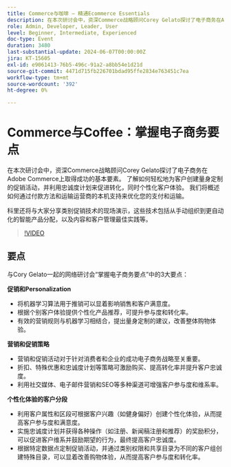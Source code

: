 ```yaml
---
title: Commerce与咖啡 — 精通Ecommerce Essentials
description: 在本次研讨会中，资深Commerce战略顾问Corey Gelato探讨了电子商务在Adobe Commerce上取得成功的基本要素。 了解如何轻松地为客户创建量身定制的促销活动，并利用忠诚度计划来促进转化，同时个性化客户体验。 我们将概述如何通过付款方法和运输运营商的本机支持来优化您的支付和运输。 科里还将与大家分享类别促销技术的现场演示，这些技术包括从手动组织到更自动化的智能产品分配，以及内容和客户管理最佳实践等。
role: Admin, Developer, Leader, User
level: Beginner, Intermediate, Experienced
doc-type: Event
duration: 3480
last-substantial-update: 2024-06-07T00:00:00Z
jira: KT-15605
exl-id: e9061413-76b5-496c-91a2-a8bb54e1d21d
source-git-commit: 4471d715fb226701bdad95ffe2834e763451c7ea
workflow-type: tm+mt
source-wordcount: '392'
ht-degree: 0%

---
```


# Commerce与Coffee：掌握电子商务要点

在本次研讨会中，资深Commerce战略顾问Corey Gelato探讨了电子商务在Adobe Commerce上取得成功的基本要素。 了解如何轻松地为客户创建量身定制的促销活动，并利用忠诚度计划来促进转化，同时个性化客户体验。 我们将概述如何通过付款方法和运输运营商的本机支持来优化您的支付和运输。

科里还将与大家分享类别促销技术的现场演示，这些技术包括从手动组织到更自动化的智能产品分配，以及内容和客户管理最佳实践等。

>[!VIDEO](https://video.tv.adobe.com/v/3429437/?learn=on)

## 要点

与Cory Gelato一起的网络研讨会“掌握电子商务要点”中的3大要点：

**促销和Personalization**

* 将机器学习算法用于推销可以显着影响销售和客户满意度。
* 根据个别客户体验提供个性化产品推荐，可提升参与度和转化率。
* 有效的营销规则与机器学习相结合，提出量身定制的建议，改善整体购物体验。

**营销和促销策略**

* 营销和促销活动对于针对消费者和企业的成功电子商务战略至关重要。
* 折扣、特殊优惠和忠诚度计划等策略可激励购买、提高转化率并提升客户忠诚度。
* 利用社交媒体、电子邮件营销和SEO等多种渠道可增强客户参与度和维系率。

**个性化体验的客户分段**

* 利用客户属性和区段可根据客户兴趣（如健身偏好）创建个性化体验，从而提高客户参与度和满意度。
* 实施忠诚度计划并获得各种操作（如注册、新闻稿注册和推荐）的奖励积分，可以促进客户维系并鼓励期望的行为，最终提高客户忠诚度。
* 根据特定数据点定制促销活动，并通过类别权限和共享目录为不同的客户组创建特殊目录，可以显着改善购物体验，从而提高客户参与度和转化率。